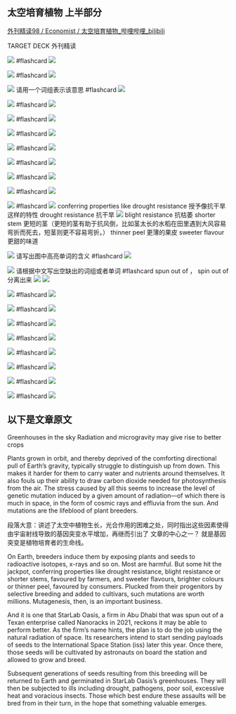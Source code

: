 ## 太空培育植物 上半部分


[外刊精读98 / Economist / 太空培育植物_哔哩哔哩_bilibili](https://www.bilibili.com/video/BV1Ar4y1i72M?spm_id_from=333.999.0.0)

TARGET DECK
外刊精读

![](../photo/Pasted%20image%2020220119172137.png) #flashcard 
![](../photo/Pasted%20image%2020220119172145.png)
<!--ID: 1642584137880-->



![](../photo/Pasted%20image%2020220119172200.png) #flashcard 
![](../photo/Pasted%20image%2020220119172211.png)
<!--ID: 1642584137889-->


![](../photo/Pasted%20image%2020220119172239.png) 请用一个词组表示该意思 #flashcard 
![](../photo/Pasted%20image%2020220119172313.png)
<!--ID: 1642584563043-->


 ![](../photo/Pasted%20image%2020220119173344.png) #flashcard 
 ![](../photo/Pasted%20image%2020220119173353.png)
<!--ID: 1642585113291-->



 ![](../photo/Pasted%20image%2020220119173257.png) #flashcard 
 ![](../photo/Pasted%20image%2020220119173319.png)
<!--ID: 1642585132631-->

![](../photo/Pasted%20image%2020220119205424.png) #flashcard 
![](../photo/Pasted%20image%2020220119205431.png)
<!--ID: 1642596934579-->


![](../photo/Pasted%20image%2020220119205458.png) #flashcard 
![](../photo/Pasted%20image%2020220119205507.png)
<!--ID: 1642596934588-->



![](../photo/Pasted%20image%2020220119205544.png) #flashcard 
![](../photo/Pasted%20image%2020220119205552.png)
<!--ID: 1642596980881-->



![](../photo/Pasted%20image%2020220119205600.png) #flashcard 
![](../photo/Pasted%20image%2020220119205610.png)
<!--ID: 1642596980890-->


![](../photo/Pasted%20image%2020220119205640.png) #flashcard 
![](../photo/Pasted%20image%2020220119205646.png)
<!--ID: 1642597156474-->


![](../photo/Pasted%20image%2020220119210245.png) #flashcard 
![](../photo/Pasted%20image%2020220119210318.png)
conferring properties like drought resistance 授予像抗干旱这样的特性
drought resistance 抗干旱
![](../photo/Pasted%20image%2020220119210646.png)
blight resistance 抗枯萎
shorter  stem 更短的茎（更短的茎有助于抗风倒，比如茎太长的水稻在田里遇到大风容易弯折而死去，短茎则更不容易弯折。）
thinner  peel 更薄的果皮
sweeter flavour 更甜的味道
<!--ID: 1642597865265-->



![](../photo/Pasted%20image%2020220119211511.png) 请写出图中高亮单词的含义 #flashcard 
![](../photo/Pasted%20image%2020220119211554.png)
<!--ID: 1642598159069-->


![](../photo/Pasted%20image%2020220119212602.png) 请根据中文写出空缺出的词组或者单词 #flashcard 
spun out of ， spin out of  分离出来
![](../photo/Pasted%20image%2020220119213240.png)
![](../photo/Pasted%20image%2020220119213310.png)
<!--ID: 1642599238828-->


![](../photo/Pasted%20image%2020220119213813.png) #flashcard 
![](../photo/Pasted%20image%2020220119213822.png)
<!--ID: 1642599542846-->




![](../photo/Pasted%20image%2020220119213831.png) #flashcard 
![](../photo/Pasted%20image%2020220119213840.png)
<!--ID: 1642599542855-->



![](../photo/Pasted%20image%2020220119213853.png) #flashcard 
![](../photo/Pasted%20image%2020220119214551.png)
<!--ID: 1642599956898-->


![](../photo/Pasted%20image%2020220119214705.png) #flashcard 
![](../photo/Pasted%20image%2020220119214713.png)
<!--ID: 1642600038977-->

![](../photo/Pasted%20image%2020220119214731.png) #flashcard 
![](../photo/Pasted%20image%2020220119214743.png)
<!--ID: 1642600129959-->



![](../photo/Pasted%20image%2020220119214751.png) #flashcard 
![](../photo/Pasted%20image%2020220119214758.png)
<!--ID: 1642600129968-->



![](../photo/Pasted%20image%2020220119214808.png) #flashcard 
![](../photo/Pasted%20image%2020220119214817.png)
<!--ID: 1642600129977-->



![](../photo/Pasted%20image%2020220119214834.png) #flashcard 
![](../photo/Pasted%20image%2020220119214848.png)
<!--ID: 1642600136366-->


## 以下是文章原文

Greenhouses in the sky
Radiation and microgravity may give rise to better crops


Plants grown in orbit, and thereby deprived of the comforting directional pull of Earth’s gravity, typically struggle to distinguish up from down. This makes it harder for them to carry water and nutrients around themselves. It also fouls up their ability to draw carbon dioxide needed for photosynthesis from the air. The stress caused by all this seems to increase the level of genetic mutation induced by a given amount of radiation—of which there is much in space, in the form of cosmic rays and effluvia from the sun. And mutations are the lifeblood of plant breeders.

段落大意：讲述了太空中植物生长，光合作用的困难之处，同时指出这些因素使得由宇宙射线导致的基因突变水平增加，再继而引出了 文章的中心之一？ 就是基因突变是植物培育者的生命线。

On Earth, breeders induce them by exposing plants and seeds to radioactive isotopes, x-rays and so on. Most are harmful. But some hit the jackpot, conferring properties like drought resistance, blight resistance or shorter stems, favoured by farmers, and sweeter flavours, brighter colours or thinner peel, favoured by consumers. Plucked from their progenitors by selective breeding and added to cultivars, such mutations are worth millions. Mutagenesis, then, is an important business.



And it is one that StarLab Oasis, a firm in Abu Dhabi that was spun out of a Texan enterprise called Nanoracks in 2021, reckons it may be able to perform better. As the firm’s name hints, the plan is to do the job using the natural radiation of space. Its researchers intend to start sending payloads of seeds to the International Space Station (iss) later this year. Once there, those seeds will be cultivated by astronauts on board the station and allowed to grow and breed.



Subsequent generations of seeds resulting from this breeding will be returned to Earth and germinated in StarLab Oasis’s greenhouses. They will then be subjected to ills including drought, pathogens, poor soil, excessive heat and voracious insects. Those which best endure these assaults will be bred from in their turn, in the hope that something valuable emerges.


